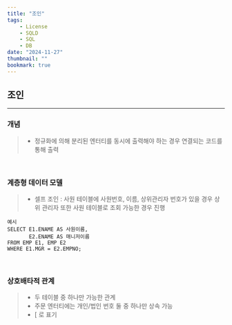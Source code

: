 ```yaml
---
title: "조인"
tags:
    - License
    - SQLD
    - SQL
    - DB
date: "2024-11-27"
thumbnail: ""
bookmark: true
---
```


## 조인
---

### 개념
> - 정규화에 의해 분리된 엔터티를 동시에 출력해야 하는 경우 연결되는 코드를 통해 출력

<br>

### 계층형 데이터 모델
> - 셀프 조인 : 사원 테이블에 사원번호, 이름, 상위관리자 번호가 있을 경우 상위 관리자 또한 사원 테이블로 조회 가능한 경우 진행

```
예시
SELECT E1.ENAME AS 사원이름,
       E2.ENAME AS 매니저이름
FROM EMP E1, EMP E2
WHERE E1.MGR = E2.EMPNO;
```

<br>

### 상호배타적 관계
> - 두 테이블 중 하나만 가능한 관계
> - 주문 엔터티에는 개인/법인 번호 둘 중 하나만 상속 가능
> - [ 로 표기
